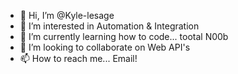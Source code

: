 - 👋 Hi, I’m @Kyle-lesage
- 👀 I’m interested in Automation & Integration
- 🌱 I’m currently learning how to code... tootal N00b
- 💞️ I’m looking to collaborate on Web API's
- 📫 How to reach me... Email!

<!---
Kyle-lesage/Kyle-lesage is a ✨ special ✨ repository because its `README.md` (this file) appears on your GitHub profile.
You can click the Preview link to take a look at your changes.
--->
